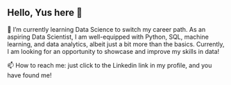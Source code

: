 ## Hello, Yus here 👋

🌱 I’m currently learning Data Science to switch my career path. As an aspiring Data Scientist, I am well-equipped with Python, SQL, machine learning, and data analytics, albeit just a bit more than the basics. Currently, I am looking for an opportunity to showcase and improve my skills in data!

📫 How to reach me: just click to the Linkedin link in my profile, and you have found me!
<!--
**yus47/yus47** is a ✨ _special_ ✨ repository because its `README.md` (this file) appears on your GitHub profile.

Here are some ideas to get you started:

- 🔭 I’m currently working on ...
- 🌱 I’m currently learning ...
- 👯 I’m looking to collaborate on ...
- 🤔 I’m looking for help with ...
- 💬 Ask me about ...
- 📫 How to reach me: ...
- 😄 Pronouns: ...
- ⚡ Fun fact: ...
-->
